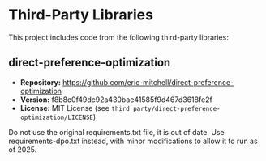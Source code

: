 # Third-Party Libraries

This project includes code from the following third-party libraries:

## direct-preference-optimization

*   **Repository:** https://github.com/eric-mitchell/direct-preference-optimization
*   **Version:** f8b8c0f49dc92a430bae41585f9d467d3618fe2f
*   **License:** MIT License (see `third_party/direct-preference-optimization/LICENSE`)

Do not use the original requirements.txt file, it is out of date. Use requirements-dpo.txt instead, with minor modifications to allow it to run as of 2025.